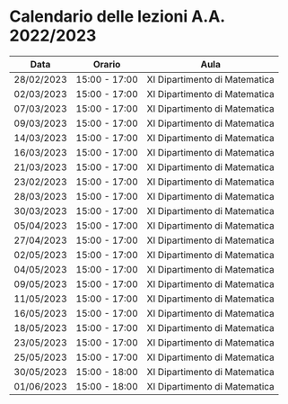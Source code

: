 # Calendario delle lezioni A.A. 2022/2023

| Data | Orario | Aula |
| ---- | ------ | ---- |
| 28/02/2023 | 15:00 - 17:00 | XI Dipartimento di Matematica |
| 02/03/2023 | 15:00 - 17:00 | XI Dipartimento di Matematica |
| 07/03/2023 | 15:00 - 17:00 | XI Dipartimento di Matematica |
| 09/03/2023 | 15:00 - 17:00 | XI Dipartimento di Matematica |
| 14/03/2023 | 15:00 - 17:00 | XI Dipartimento di Matematica |
| 16/03/2023 | 15:00 - 17:00 | XI Dipartimento di Matematica |
| 21/03/2023 | 15:00 - 17:00 | XI Dipartimento di Matematica |
| 23/02/2023 | 15:00 - 17:00 | XI Dipartimento di Matematica |
| 28/03/2023 | 15:00 - 17:00 | XI Dipartimento di Matematica |
| 30/03/2023 | 15:00 - 17:00 | XI Dipartimento di Matematica |
| 05/04/2023 | 15:00 - 17:00 | XI Dipartimento di Matematica |
| 27/04/2023 | 15:00 - 17:00 | XI Dipartimento di Matematica |
| 02/05/2023 | 15:00 - 17:00 | XI Dipartimento di Matematica |
| 04/05/2023 | 15:00 - 17:00 | XI Dipartimento di Matematica |
| 09/05/2023 | 15:00 - 17:00 | XI Dipartimento di Matematica |
| 11/05/2023 | 15:00 - 17:00 | XI Dipartimento di Matematica |
| 16/05/2023 | 15:00 - 17:00 | XI Dipartimento di Matematica |
| 18/05/2023 | 15:00 - 17:00 | XI Dipartimento di Matematica |
| 23/05/2023 | 15:00 - 17:00 | XI Dipartimento di Matematica |
| 25/05/2023 | 15:00 - 17:00 | XI Dipartimento di Matematica |
| 30/05/2023 | 15:00 - 18:00 | XI Dipartimento di Matematica |
| 01/06/2023 | 15:00 - 18:00 | XI Dipartimento di Matematica |

